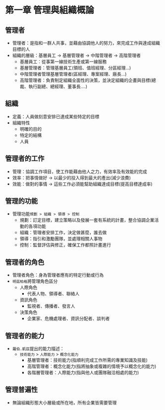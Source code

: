 # 第一章 管理與組織概論

## 管理者
* 管理者：是指和一群人共事，並藉由協調他人的努力，來完成工作與達成組織目標的人
* 組織的層級：基層員工 -> 基層管理者 -> 中階管理者 -> 高階管理者
    * 基層員工：從事第一線技術生產或第一線服務
    * 基層管理者：管理基層員工(領班、值班經理、分區經理...) 
    * 中階管理者管理基層管理者(區經理、專案經理、廠長...)
    * 高階管理者：負責制定組織全面性的決策，並決定組織的企畫與目標(總裁、執行副總、總經理、董事長....)

## 組織
* 定義：人員做刻意安排已達成某些特定的目標
* 組織特性
    * 明確的目的
    * 特定的結構
    * 人員

## 管理者的工作
* 管理：協調工作項目，使工作能藉由他人之力，有效率及有效能的完成
* 效率：把事情做好 -> 以最少的投入得到最大的產出(減少浪費)
* 效能：做對的事情 -> 這些工作必須能幫助組織達成目標(提高目標達成率)

## 管理的功能
* 管理功能`規劃 > 組織 > 領導 > 控制`
    * 規劃：訂定目標，建立策略以及發展一套有系統的計畫，整合協調企業活動的各項功能
    * 組織：管理者安排工作，決定做甚麼，誰去做
    * 領導：指引和激勵團隊，並處理相關人事物
    * 控制：監督評估與修正，確保工作都照計畫進行

## 管理者的角色
* 管理者角色：身為管理者應有的特定行動或行為
* `明茲柏格`將管理角色區分
    * 人際角色
        * 代表人物、領導者、聯絡人
    * 資訊角色
        * 監視者、傳播者、發言人
    * 決策角色
        * 企業家、危機處理者、資訊分配者、談判者
        
## 管理者的能力
* `羅伯.凱茲`提出的能力描述：
    * `技術能力` > `人際能力` > `概念化能力`
        * 基層管理者：技術能力(指順利完成工作所需的專業知識及技能)
        * 高階管理者：概念化能力(指將抽象或複雜的情境予以概念化的能力)
        * 各階層管理者：人際能力(指與他人或團隊融洽相處的能力)
        
## 管理普遍性
* 無論組織形態大小層級或所在地，所有企業皆需要管理